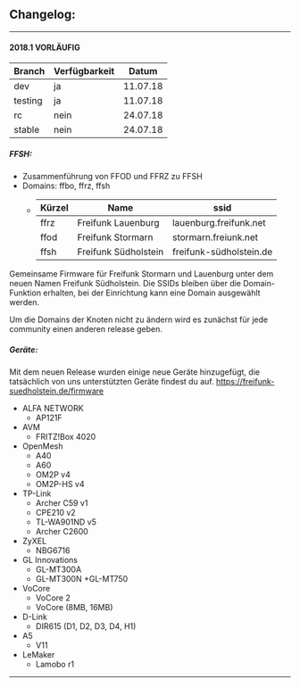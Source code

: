 ## Changelog:

---

#### 2018.1 VORLÄUFIG

| Branch  | Verfügbarkeit | Datum    |
|---------|---------------|----------|
| dev     | ja            | 11.07.18 |
| testing | ja            | 11.07.18 |
| rc      | nein          | 24.07.18 |
| stable  | nein          | 24.07.18 |

##### FFSH:

+ Zusammenführung von FFOD und FFRZ zu FFSH
+ Domains: ffbo, ffrz, ffsh
  + | Kürzel | Name                  | ssid                    |
    |--------|-----------------------|-------------------------|
    | ffrz   | Freifunk Lauenburg    | lauenburg.freifunk.net  |
    | ffod   | Freifunk Stormarn     | stormarn.freiunk.net    |
    | ffsh   | Freifunk Südholstein  | freifunk-südholstein.de |

Gemeinsame Firmware für Freifunk Stormarn und Lauenburg unter dem neuen Namen Freifunk Südholstein.
Die SSIDs bleiben über die Domain-Funktion erhalten, bei der Einrichtung kann eine Domain ausgewählt werden.

Um die Domains der Knoten nicht zu ändern wird es zunächst für jede community einen anderen release geben.


##### Geräte:
Mit dem neuen Release wurden einige neue Geräte hinzugefügt, die tatsächlich von uns unterstützten Geräte findest du auf.
https://freifunk-suedholstein.de/firmware

+ ALFA NETWORK
    + AP121F
+ AVM
    + FRITZ!Box 4020
+ OpenMesh
    + A40
    + A60
    + OM2P v4
    + OM2P-HS v4
+ TP-Link
    + Archer C59 v1
    + CPE210 v2
    + TL-WA901ND v5
    + Archer C2600
+ ZyXEL
    + NBG6716
+ GL Innovations
    + GL-MT300A
    + GL-MT300N
    +GL-MT750
+ VoCore
    + VoCore 2
    + VoCore (8MB, 16MB)
+ D-Link
    + DIR615 (D1, D2, D3, D4, H1)
+ A5
    + V11
+ LeMaker
    + Lamobo r1

---